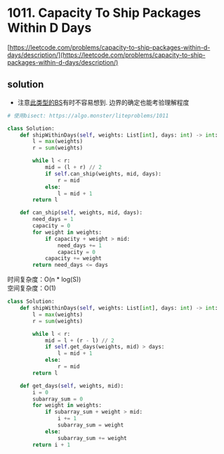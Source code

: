 # 1011. Capacity To Ship Packages Within D Days

[https://leetcode.com/problems/capacity-to-ship-packages-within-d-days/description/](https://leetcode.com/problems/capacity-to-ship-packages-within-d-days/description/)

## solution

- 注意[此类型的BS](./410.%20Split%20Array%20Largest%20Sum.md)有时不容易想到. 边界的确定也能考验理解程度

```python
# 使用bisect: https://algo.monster/liteproblems/1011

class Solution:
    def shipWithinDays(self, weights: List[int], days: int) -> int:
        l = max(weights)
        r = sum(weights)

        while l < r:
            mid = (l + r) // 2
            if self.can_ship(weights, mid, days):
                r = mid
            else:
                l = mid + 1
        return l

    def can_ship(self, weights, mid, days):
        need_days = 1
        capacity = 0
        for weight in weights:
            if capacity + weight > mid:
                need_days += 1
                capacity = 0
            capacity += weight
        return need_days <= days
```

时间复杂度：O(n \* log(S)) <br>
空间复杂度：O(1)

```python
class Solution:
    def shipWithinDays(self, weights: List[int], days: int) -> int:
        l = max(weights)
        r = sum(weights)

        while l < r:
            mid = l + (r - l) // 2
            if self.get_days(weights, mid) > days:
                l = mid + 1
            else:
                r = mid
        return l

    def get_days(self, weights, mid):
        i = 0
        subarray_sum = 0
        for weight in weights:
            if subarray_sum + weight > mid:
                i += 1
                subarray_sum = weight
            else:
                subarray_sum += weight
        return i + 1
```
